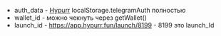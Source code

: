 - auth_data - [Hypurr](https://app.hypurr.fun) localStorage.telegramAuth полностью
- wallet_id - можно чекнуть через getWallet()
- launch_id - https://app.hypurr.fun/launch/8199 - 8199 это launch_Id
